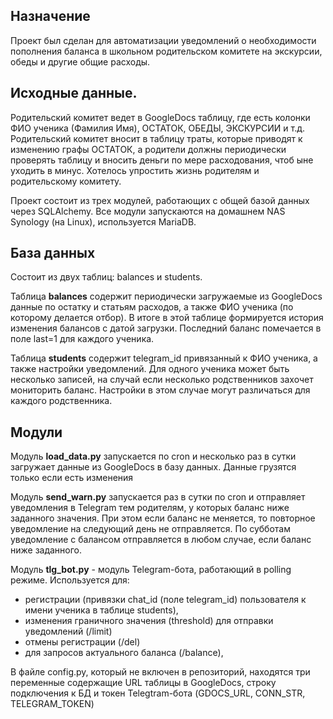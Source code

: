 ## Назначение
Проект был сделан для автоматизации уведомлений о необходимости пополнения баланса в школьном родительском комитете на экскурсии, обеды и другие общие расходы.

## Исходные данные.
Родительский комитет ведет в GoogleDocs таблицу, где есть колонки ФИО ученика (Фамилия Имя), ОСТАТОК, ОБЕДЫ, ЭКСКУРСИИ и т.д. 
Родительский комитет вносит в таблицу траты, которые приводят к изменению графы ОСТАТОК, а родители должны периодически проверять таблицу и вносить деньги 
по мере расходования, чтоб ыне уходить в минус. Хотелось упростить жизнь родителям и родительскому комитету.

Проект состоит из трех модулей, работающих с общей базой данных через SQLAlchemy. Все модули запускаются на домашнем NAS Synology (на Linux), используется MariaDB. 

## База данных 
Состоит из двух таблиц: balances и students.

Таблица **balances** содержит периодически загружаемые из GoogleDocs данные по остатку и статьям расходов, а также ФИО ученика (по которому делается отбор). 
В итоге в этой таблице формируется история изменения балансов с датой загрузки. Последний баланс помечается в поле last=1 для каждого ученика.

Таблица **students** содержит telegram_id привязанный к ФИО ученика, а также настройки уведомлений. Для одного ученика может быть несколько записей, на случай если несколько родственников захочет мониторить баланс. Настройки в этом случае могут различаться для каждого родственника.

## Модули
Модуль **load_data.py** запускается по cron и несколько раз в сутки загружает данные из GoogleDocs в базу данных. Данные грузятся только если есть изменения

Модуль **send_warn.py** запускается раз в сутки по cron и отправляет уведомления в Telegram тем родителям, у которых баланс ниже заданного значения. При этом если баланс не меняется, то повторное уведомление на следующий день не отправляется. По субботам уведомление с балансом отправляется в любом случае, если баланс ниже заданного.

Модуль **tlg_bot.py** - модуль Telegram-бота, работающий в polling режиме. 
Используется для:
- регистрации (привязки chat_id (поле telegram_id) пользователя к имени ученика в таблице students),
- изменения граничного значения (threshold) для отправки уведомлений (/limit)
- отмены регистрации (/del)
- для запросов актуального баланса (/balance),

В файле config.py, который не включен в репозиторий, находятся три переменные содержащие URL таблицы в GoogleDocs, строку подключения к БД 
и токен Telegtram-бота (GDOCS_URL, CONN_STR, TELEGRAM_TOKEN)

